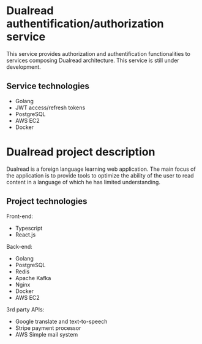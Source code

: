 # Dualread authentification/authorization service

This service provides authorization and authentification functionalities to services composing Dualread architecture. This service is still under development.

## Service technologies

- Golang
- JWT access/refresh tokens
- PostgreSQL
- AWS EC2
- Docker

# Dualread project description

Dualread is a foreign language learning web application. The main focus of the application is to provide tools to optimize the ability of the user to read content in a language of which he has limited understanding.

## Project technologies

Front-end:

- Typescript
- React.js

Back-end:

- Golang
- PostgreSQL
- Redis
- Apache Kafka
- Nginx
- Docker
- AWS EC2

3rd party APIs:

- Google translate and text-to-speech
- Stripe payment processor
- AWS Simple mail system
